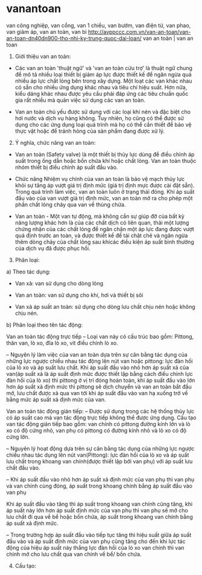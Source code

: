 # vanantoan
van công nghiệp, van cổng, van 1 chiều, van bướm, van điện từ, van phao, van giảm áp, van an toàn, van bi
http://avppccc.com.vn/van-an-toan/van-an-toan-dn40dn900-tho-nhi-ky-trung-quoc-dai-loan/
van an toàn | van an toan
1. Giới thiệu van an toàn:

- Các van an toàn 'thuật ngữ' và 'van an toàn cứu trợ' là thuật ngữ chung để mô tả nhiều loại thiết bị giảm áp lực được thiết kế để ngăn ngừa quá nhiều áp lực chất lỏng bên trong xây dựng. Một loạt các van khác nhau có sẵn cho nhiều ứng dụng khác nhau và tiêu chí hiệu suất. Hơn nữa, kiểu dáng khác nhau được yêu cầu phải đáp ứng các tiêu chuẩn quốc gia rất nhiều mà quản việc sử dụng các van an toàn.

- Van an toàn chủ yếu được sử dụng với các loại khí nén và đặc biệt cho hơi nước và dịch vụ hàng không. Tuy nhiên, họ cũng có thể được sử dụng cho các ứng dụng loại quá trình mà họ có thể cần thiết để bảo vệ thực vật hoặc để tránh hỏng của sản phẩm đang được xử lý.

2. Ý nghĩa, chức năng van an toàn:

- Van an toàn (Safety valve) là một thiết bị thủy lực dùng để điều chỉnh áp suất trong ống dẫn hoặc bồn chứa khí hoặc chất lỏng. Van an toàn thuộc nhóm thiết bị điều chỉnh áp suất đầu vào.

- Chức năng Nhiệm vụ chính của van an toàn là bảo vệ mạch thủy lực khỏi sự tăng áp vượt giá trị định mức (giá trị định mực được cài đặt sẵn). Trong quá trình làm việc, van an toàn luôn ở trạng thái đóng. Khi áp suất đầu vào của van vượt giá trị định mức, van an toàn mở ra cho phép một phần chất lỏng chảy qua van về thùng chứa.

- Van an toàn - Một van tự động, mà không cần sự giúp đỡ của bất kỳ năng lượng khác hơn là của các chất dịch có liên quan, thải một lượng chứng nhận của các chất lỏng để ngăn chặn một áp lực đang được vượt quá định trước an toàn, và được thiết kế để tái chặt chẽ và ngăn ngừa thêm dòng chảy của chất lỏng sau khicác điều kiện áp suất bình thường của dịch vụ đã được phục hồi.

3. Phân loại:

a) Theo tác dụng:

- Van xả: van sử dụng cho dòng lỏng

- Van an toàn: van sử dụng cho khí, hơi và thiết bị sôi

- Van xả áp suất an toàn: sử dụng cho dòng lưu chất chịu nén hoặc không chịu nén.

b) Phân loại theo tên tác động:

Van an toàn tác động trực tiếp
– Loại van này có cấu trúc bao gồm: Pittong, thân van, lò xo, đĩa lò xo, vít điều chỉnh lò xo.

– Nguyên lý làm việc của van an toàn dựa trên sự cân bằng tác dụng của những lực ngược chiều nhau tác động lên nút van hoặc pittong: lực đàn hồi của lò xo và áp suất lưu chất. Khi áp suất đầu vào nhỏ hơn áp suất xả của van(áp suất xả là áp suất định mức được thiết lập bằng cách điều chỉnh lực đàn hồi của lò xo) thì pittong ở vị trí đóng hoàn toàn, khi áp suất đầu vào lớn hơn áp suất xả định mức thì pittong sẽ dịch chuyển và van an toàn bắt đầu mở, lưu chất được xả qua van tới khi áp suất đầu vào van hạ xuống trở về bằng mức áp suất xả định mức của van.

Van an toàn tác động gián tiếp:
– Được sử dụng trong các hệ thống thủy lực có áp suất cao mà van tác động trực tiếp không thể được ứng dụng. Cấu tạo van tác động gián tiếp bao gồm: van chính có pittong đường kính lớn và lò xo có độ cứng nhỏ, van phụ có pittong có đường kính nhỏ và lò xo có độ cứng lớn.

– Nguyên lý hoạt động dựa trên sự cân bằng tác dụng của những lực ngược chiều nhau tác dụng lên nút van(Pittong): lực đàn hồi của lò xo và áp suất lưu chất trong khoang van chính(được thiết lập bởi van phụ) với áp suất lưu chất đầu vào.

– Khi áp suất đầu vào nhỏ hơn áp suất xả định mức của van phụ thì van phụ và van chính cùng đóng, áp suất trong khoang chính bằng áp suất đầu vào van phụ

Khi áp suất đầu vào tăng thì áp suất trong khoang van chính cũng tăng, khi áp suất này lớn hơn áp suất định mức của van phụ thì van phụ sẽ mở cho lưu chất đi qua về bể hoặc bồn chứa, áp suất trong khoang van chính bằng áp suất xả định mức.

– Trong trường hợp áp suất đầu vào tiếp tục tăng thì hiệu suất giữa áp suất đầu vào và áp suất định mức của van phụ cũng tăng cho đến khi lực tác động của hiệu áp suất này thắng lực đàn hồi của lò xo van chính thì van chính mở cho lưu chất qua van chính về bể/ bồn chứa. 

4. Cấu tạo:

